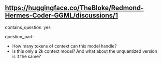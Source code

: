 ## https://huggingface.co/TheBloke/Redmond-Hermes-Coder-GGML/discussions/1

contains_question: yes

question_part: 
- How many tokens of context can this model handle?
- Is this only a 2k context model? And what about the unquantized version is it the same?